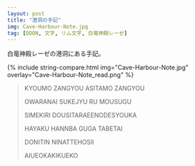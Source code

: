 ```yaml
---
layout: post
title: "港洞の手記"
img: Cave-Harbour-Note.jpg
tag: [DDON, 文字, リム文字, 白竜神殿レーゼ]
---
```


白竜神殿レーゼの港洞にある手記。

{% include string-compare.html img="Cave-Harbour-Note.jpg" overlay="Cave-Harbour-Note_read.png" %}

> KYOUMO ZANGYOU ASITAMO ZANGYOU
>
> OWARANAI SUKEJYU RU MOUSUGU
>
> SIMEKIRI DOUSITARAEENODESYOUKA
>
> HAYAKU HANNBA GUGA TABETAI
>
> DONITIN NINATTEHOSII
>
> AIUEOKAKIKUEKO

